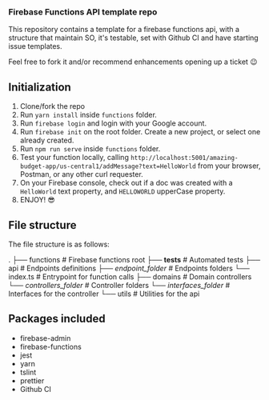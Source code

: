 ### Firebase Functions API template repo

This repository contains a template for a firebase functions api, with a structure that maintain SO, it's testable, set with Github CI and have starting issue templates.

Feel free to fork it and/or recommend enhancements opening up a ticket 😉️

## Initialization

1. Clone/fork the repo
2. Run `yarn install` inside `functions` folder.
3. Run `firebase login` and login with your Google account.
4. Run `firebase init` on the root folder. Create a new project, or select one already created.
5. Run `npm run serve` inside `functions` folder.
6. Test your function locally, calling `http://localhost:5001/amazing-budget-app/us-central1/addMessage?text=HelloWorld` from your browser, Postman, or any other curl requester.
7. On your Firebase console, check out if a doc was created with a `HelloWorld` text property, and `HELLOWORLD` upperCase property.
8. ENJOY! 😎️

## File structure

The file structure is as follows:

.
├── functions # Firebase functions root
    ├── __tests__ # Automated tests
    ├── api # Endpoints definitions
        ├── _endpoint_folder_ # Endpoints folders
    └── index.ts # Entrypoint for function calls
├── domains # Domain controllers
    └── _controllers_folder_ # Controller folders
        └── _interfaces_folder_ # Interfaces for the controller
└── utils # Utilities for the api

## Packages included

- firebase-admin
- firebase-functions
- jest
- yarn
- tslint
- prettier
- Github CI
